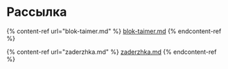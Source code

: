 # Рассылка

{% content-ref url="blok-taimer.md" %}
[blok-taimer.md](blok-taimer.md)
{% endcontent-ref %}

{% content-ref url="zaderzhka.md" %}
[zaderzhka.md](zaderzhka.md)
{% endcontent-ref %}
